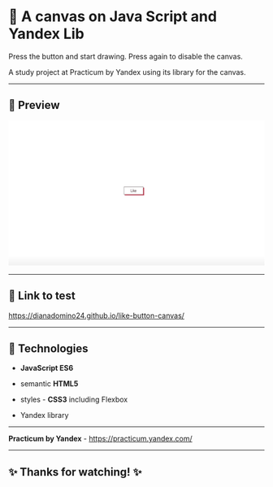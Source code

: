 # :large_blue_circle: A canvas on Java Script and Yandex Lib

Press the button and start drawing. Press again to disable the canvas.

A study project at Practicum by Yandex using its library for the canvas.

---

## :mag_right: Preview

![Preview](./css-anim2.gif)

---

## :link: Link to test

https://dianadomino24.github.io/like-button-canvas/

---

## :rocket: Technologies

-   **JavaScript ES6**

-   semantic **HTML5**

-   styles - **CSS3** including Flexbox

-   Yandex library

---

**Practicum by Yandex** - https://practicum.yandex.com/

---

## :sparkles: Thanks for watching! :sparkles:
